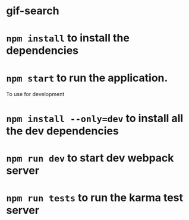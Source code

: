 # gif-search

# `npm install` to install the dependencies
# `npm start` to run the application.

To use for development

# `npm install --only=dev`  to install all the dev dependencies
# `npm run dev` to start dev webpack server
# `npm run tests` to run the karma test server